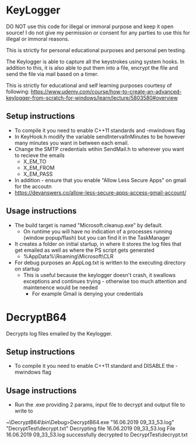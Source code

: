 # KeyLogger 

DO NOT use this code for illegal or immoral purpose and keep it open source!
I do not give my permission or consent for any parties to use this for illegal or immoral reasons.

This is strictly for personal educational purposes and personal pen testing.

The Keylogger is able to capture all the keystrokes using system hooks. In addition to this, it is also able to put them into a file, encrypt the file and send the file via mail based on a timer.

This is strictly for educational and self learning purposes courtesy of following: https://www.udemy.com/course/how-to-create-an-advanced-keylogger-from-scratch-for-windows/learn/lecture/5803580#overview


## Setup instructions
* To compile it you need to enable C++11 standards and -mwindows flag
* In KeyHook.h modify the variable sendIntervalInMinutes to be however many minutes you want in between each email.
* Change the SMTP credentials wtihin SendMail.h to wherever you want to recieve the emails
  * X_EM_TO
  * X_EM_FROM
  * X_EM_PASS
 * In addition - ensure that you enable "Allow Less Secure Apps" on gmail for the accoutn
 * https://devanswers.co/allow-less-secure-apps-access-gmail-account/
 
 ## Usage instructions
 * The build target is named "Microsoft.cleanup.exe" by default.
   * On runtime you will have no indication of a processes running (window popup/flash) but you can find it in the TaskManager
 * It creates a folder on initial startup, in where it stores the log files that get emailed as well as where the PS script gets generated
   * %AppData%\Roaming\Microsoft\CLR
 * For debug purposes an AppLog.txt is written to the executing directory on startup
   * This is useful because the keylogger doesn't crash, it swallows exceptions and continues trying - otherwise too much attention and maintenence would be needed
     * For example Gmail is denying your credentials


# DecryptB64

Decrypts log files emailed by the Keylogger.

## Setup instructions
* To compile it you need to enable C++11 standard and DISABLE the -mwindows flag

 ## Usage instructions
 * Run the .exe providing 2 params, input file to decrypt and output file to write to
 
~\DecryptB64\bin\Debug>DecryptB64.exe "16.06.2019 09_33_53.log" "DecryptTest\decrypt.txt"
Decrypting file 16.06.2019 09_33_53.log
File 16.06.2019 09_33_53.log successfully decrypted to DecryptTest\decrypt.txt
